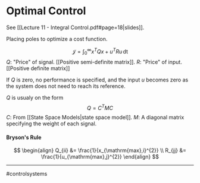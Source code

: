 # Optimal Control
See [[Lecture 11 - Integral Control.pdf#page=18|slides]].

Placing poles to optimize a cost function.

$$
\mathcal{J} = \int_{0}^{\infty} x^{T}Qx + u^{T}Ru\, \mathrm{dt}
$$
$Q$: "Price" of signal. [[Positive semi-definite matrix]].
$R$: "Price" of input. [[Positive definite matrix]]

If $Q$ is zero, no performance is specified, and the input $u$ becomes zero as the system does not need to reach its reference.

$Q$ is usualy on the form
$$
Q = C^{T}MC
$$
$C$: From [[State Space Models|state space model]].
$M$: A diagonal matrix specifying the weight of each signal.

#### Bryson's Rule
$$
\begin{align}
Q_{ii} &= \frac{1}{x_{\mathrm{max},i}^{2}} \\
R_{jj} &= \frac{1}{u_{\mathrm{max},j}^{2}}
\end{align}
$$


---
#controlsystems